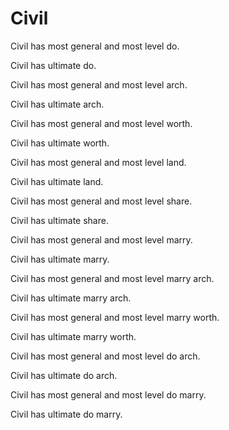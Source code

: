 # Civil

Civil has most general and most level do.

Civil has ultimate do.

Civil has most general and most level arch.

Civil has ultimate arch.

Civil has most general and most level worth.

Civil has ultimate worth.

Civil has most general and most level land.

Civil has ultimate land.

Civil has most general and most level share.

Civil has ultimate share.

Civil has most general and most level marry.

Civil has ultimate marry.

Civil has most general and most level marry arch.

Civil has ultimate marry arch.

Civil has most general and most level marry worth.

Civil has ultimate marry worth.

Civil has most general and most level do arch.

Civil has ultimate do arch.

Civil has most general and most level do marry.

Civil has ultimate do marry.